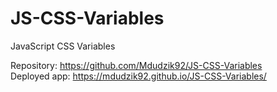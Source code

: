 # JS-CSS-Variables

JavaScript CSS Variables

<!-- Live link to deployed app -->

Repository: https://github.com/Mdudzik92/JS-CSS-Variables <br>
Deployed app: https://mdudzik92.github.io/JS-CSS-Variables/
